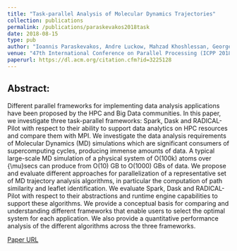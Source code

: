 ```yaml
---
title: "Task-parallel Analysis of Molecular Dynamics Trajectories"
collection: publications
permalink: /publications/paraskevakos2018task
date: 2018-08-15
type: pub
author: "Ioannis Paraskevakos, Andre Luckow, Mahzad Khoshlessan, George Chantzialexiou, Thomas E. Cheatham, Oliver Beckstein, Geoffrey C. Fox and Shantenu Jha"
venue: "47th International Conference on Parallel Processing (ICPP 2018)"
paperurl: https://dl.acm.org/citation.cfm?id=3225128
---
```


## Abstract:
Different parallel frameworks for implementing data analysis applications have 
been proposed by the HPC and Big Data communities. In this paper, we investigate 
three task-parallel frameworks: Spark, Dask and RADICAL-Pilot with respect to 
their ability to support data analytics on HPC resources and compare them with 
MPI. We investigate the data analysis requirements of Molecular Dynamics (MD) 
simulations which are significant consumers of supercomputing cycles, producing 
immense amounts of data. A typical large-scale MD simulation of a physical system 
of O(100k) atoms over {\mu}secs can produce from O(10) GB to O(1000) GBs of data. 
We propose and evaluate different approaches for parallelization of a representative 
set of MD trajectory analysis algorithms, in particular the computation of path 
similarity and leaflet identification. We evaluate Spark, Dask and RADICAL-Pilot 
with respect to their abstractions and runtime engine capabilities to support 
these algorithms. We provide a conceptual basis for comparing and understanding 
different frameworks that enable users to select the optimal system for each 
application. We also provide a quantitative performance analysis of the different 
algorithms across the three frameworks.



[Paper URL](https://dl.acm.org/citation.cfm?id=3225128)

